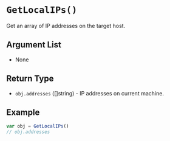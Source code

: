 # `GetLocalIPs()`

Get an array of IP addresses on the target host.

## Argument List

 * None

## Return Type

 * `obj.addresses` ([]string) - IP addresses on current machine.

## Example

```js
var obj = GetLocalIPs()
// obj.addresses
```

